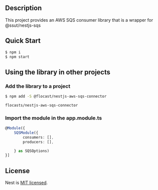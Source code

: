 
## Description

This project provides an AWS SQS consumer library that is a wrapper for @ssut/nestjs-sqs


## Quick Start

```bash
$ npm i
$ npm start
```
## Using the library in other projects

### Add the library to a project

```bash
$ npm add -S @flocast/nestjs-aws-sqs-connector 

flocasts/nestjs-aws-sqs-connector
```

### Import the module in the app.module.ts

```typescript
@Module({
    SQSModule({
        consumers: [],
        producers: [],

    } as SQSOptions)
}]
```


## License

Nest is [MIT licensed](LICENSE).
